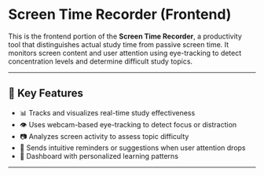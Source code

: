 # Screen Time Recorder (Frontend)

This is the frontend portion of the **Screen Time Recorder**, a productivity tool that distinguishes actual study time from passive screen time. It monitors screen content and user attention using eye-tracking to detect concentration levels and determine difficult study topics.

---

## 🧠 Key Features

- 📊 Tracks and visualizes real-time study effectiveness
- 👁️ Uses webcam-based eye-tracking to detect focus or distraction
- 📷 Analyzes screen activity to assess topic difficulty
- 🔔 Sends intuitive reminders or suggestions when user attention drops
- 🧾 Dashboard with personalized learning patterns

---
